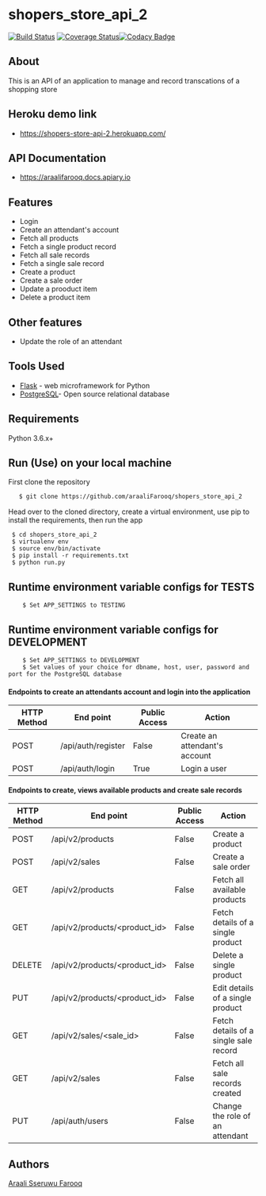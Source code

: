 # shopers_store_api_2
[![Build Status](https://travis-ci.org/araaliFarooq/shopers_store_api_2.svg?branch=challenge_3)](https://travis-ci.org/araaliFarooq/shopers_store_api_2)
[![Coverage Status](https://coveralls.io/repos/github/araaliFarooq/shopers_store_api_2/badge.svg?branch=challenge_3)](https://coveralls.io/github/araaliFarooq/shopers_store_api_2?branch=challenge_3)[![Codacy Badge](https://api.codacy.com/project/badge/Grade/64cbe570b5c34e6f9e587f655c6b276a)](https://www.codacy.com/app/araaliFarooq/shopers_store_api_2?utm_source=github.com&amp;utm_medium=referral&amp;utm_content=araaliFarooq/shopers_store_api_2&amp;utm_campaign=Badge_Grade)

## About
This is an API of an application to manage and record transcations of a shopping store

## Heroku demo link
- https://shopers-store-api-2.herokuapp.com/

## API Documentation
- https://araalifarooq.docs.apiary.io


## Features
- Login
- Create an attendant's account
- Fetch all products
- Fetch a single product record
- Fetch all sale records
- Fetch a single sale record
- Create a product
- Create a sale order
- Update a prooduct item
- Delete a product item

## Other features
- Update the role of an attendant

## Tools Used
- [Flask](http://flask.pocoo.org/) - web microframework for Python
- [PostgreSQL](https://www.postgresql.org/)- Open source relational database

## Requirements
Python 3.6.x+

## Run (Use) on your local machine
First clone the repository
```sh
   $ git clone https://github.com/araaliFarooq/shopers_store_api_2
   ```
   Head over to the cloned directory, create a virtual environment, use pip to install the requirements, then run the app
   ```
    $ cd shopers_store_api_2
    $ virtualenv env
    $ source env/bin/activate
    $ pip install -r requirements.txt
    $ python run.py
```
## Runtime environment variable configs for TESTS
```
    $ Set APP_SETTINGS to TESTING
```
## Runtime environment variable configs for DEVELOPMENT
```
    $ Set APP_SETTINGS to DEVELOPMENT
    $ Set values of your choice for dbname, host, user, password and port for the PostgreSQL database
```

#### Endpoints to create an attendants account and login into the application
HTTP Method|End point | Public Access|Action
-----------|----------|--------------|------
POST | /api/auth/register | False | Create an attendant's account
POST | /api/auth/login | True | Login a user

#### Endpoints to create, views available products and create sale records
HTTP Method|End point | Public Access|Action
-----------|----------|--------------|------
POST | /api/v2/products | False | Create a product
POST | /api/v2/sales | False | Create a sale order
GET | /api/v2/products | False | Fetch all available products
GET | /api/v2/products/<product_id> | False | Fetch details of a single product
DELETE | /api/v2/products/<product_id> | False | Delete a single product
PUT | /api/v2/products/<product_id> | False | Edit details of a single product
GET | /api/v2/sales/<sale_id> | False | Fetch details of a single sale record
GET | /api/v2/sales | False | Fetch all sale records created
PUT | /api/auth/users | False | Change the role of an attendant

## Authors
[Araali Sseruwu Farooq](https://github.com/araalifarooq)
